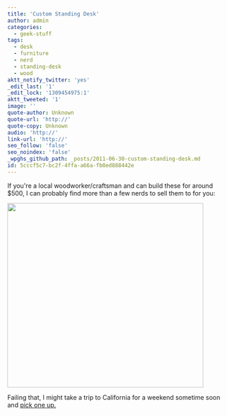 ```yaml
---
title: 'Custom Standing Desk'
author: admin
categories:
  - geek-stuff
tags:
  - desk
  - furniture
  - nerd
  - standing-desk
  - wood
aktt_notify_twitter: 'yes'
_edit_last: '1'
_edit_lock: '1309454975:1'
aktt_tweeted: '1'
image: ''
quote-author: Unknown
quote-url: 'http://'
quote-copy: Unknown
audio: 'http://'
link-url: 'http://'
seo_follow: 'false'
seo_noindex: 'false'
_wpghs_github_path: _posts/2011-06-30-custom-standing-desk.md
id: 5cccf5c7-bc2f-4ffa-a66a-fb0ed888442e
---
```

<p>If you're a local woodworker/craftsman and can build these for around $500, I can probably find more than a few nerds to sell them to for you:</p>
<p><img src="https://chrisenns.com/wp-content/uploads/2011/06/wood-standingdesk.jpg" alt="" title="wood-standingdesk" width="443" height="416" class="aligncenter size-full wp-image-19576" /></p>
<p>Failing that, I might take a trip to California for a weekend sometime soon and <a href="http://www.tinkeringmonkey.com/custom-standing-desk">pick one up.</a></p>
